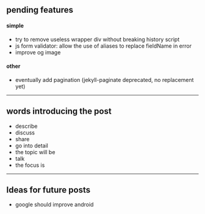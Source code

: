 ## pending features

#### simple
- try to remove useless wrapper div without breaking history script
- js form validator: allow the use of aliases to replace fieldName in error
- improve og image

#### other
- eventually add pagination (jekyll-paginate deprecated, no replacement yet)

___

## words introducing the post

- describe
- discuss
- share
- go into detail
- the topic will be
- talk
- the focus is

___

## Ideas for future posts

- google should improve android
